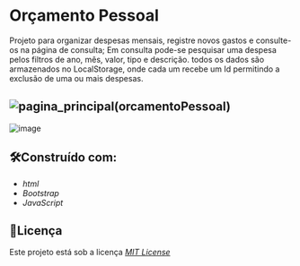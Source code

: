 # Orçamento Pessoal
 Projeto para organizar despesas mensais, registre novos gastos e consulte-os na página de consulta;
 Em consulta pode-se pesquisar uma despesa pelos filtros de ano, mês, valor, tipo e descrição.
 todos os dados são armazenados no LocalStorage, onde cada um recebe um Id permitindo a exclusão de uma ou mais despesas.
 
![pagina_principal(orcamentoPessoal)](https://user-images.githubusercontent.com/110541376/211795338-5a8e4fca-6db2-412b-8c56-b1a3fa62e7bf.jpeg)
---
![image](https://user-images.githubusercontent.com/110541376/211549900-f81e5099-837b-48d1-be9a-5191d42bd4d4.png)

## 🛠️Construído com:
* _html_
* _Bootstrap_
* _JavaScript_

## 📄Licença
Este projeto está sob a licença [_MIT License_](https://github.com/BrunoAmadei/OrcamentoPessoal/blob/main/LICENSE)



